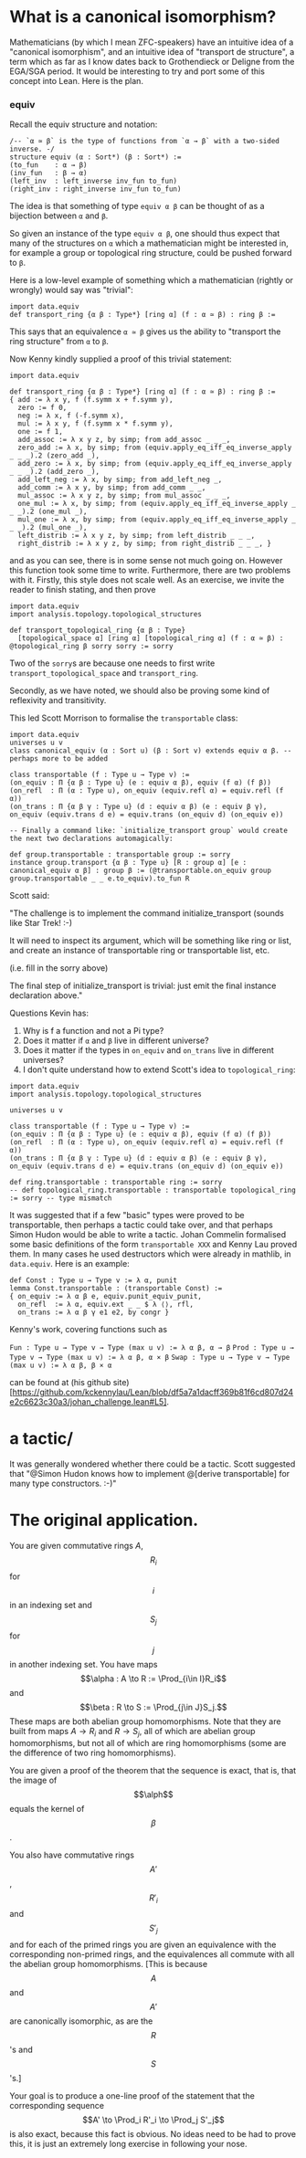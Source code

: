# What is a canonical isomorphism?

Mathematicians (by which I mean ZFC-speakers) have an intuitive idea of a
"canonical isomorphism", and an intuitive idea of "transport de structure",
a term which as far as I know dates back to Grothendieck or Deligne from the
EGA/SGA period. It would be interesting to try and port some of this
concept into Lean. Here is the plan.

### equiv

Recall the equiv structure and notation:
```lean
/-- `α ≃ β` is the type of functions from `α → β` with a two-sided inverse. -/
structure equiv (α : Sort*) (β : Sort*) :=
(to_fun    : α → β)
(inv_fun   : β → α)
(left_inv  : left_inverse inv_fun to_fun)
(right_inv : right_inverse inv_fun to_fun)
```

The idea is that something of type `equiv α β` can be thought of as a bijection
between  `α` and `β`.

So given an instance of the type `equiv α β`, one should thus expect that
many of the structures on `α` which a mathematician might be interested in,
for example a group or topological ring structure, could be pushed
forward to `β`.

Here is a low-level example of something which a mathematician
(rightly or wrongly) would say was "trivial":

```lean
import data.equiv
def transport_ring {α β : Type*} [ring α] (f : α ≃ β) : ring β :=
```

This says that an equivalence `α ≃ β` gives us the ability to
"transport the ring structure" from `α` to `β`.

Now Kenny kindly supplied a proof of this trivial statement:

```lean
import data.equiv

def transport_ring {α β : Type*} [ring α] (f : α ≃ β) : ring β :=
{ add := λ x y, f (f.symm x + f.symm y),
  zero := f 0,
  neg := λ x, f (-f.symm x),
  mul := λ x y, f (f.symm x * f.symm y),
  one := f 1,
  add_assoc := λ x y z, by simp; from add_assoc _ _ _,
  zero_add := λ x, by simp; from (equiv.apply_eq_iff_eq_inverse_apply _ _ _).2 (zero_add _),
  add_zero := λ x, by simp; from (equiv.apply_eq_iff_eq_inverse_apply _ _ _).2 (add_zero _),
  add_left_neg := λ x, by simp; from add_left_neg _,
  add_comm := λ x y, by simp; from add_comm _ _,
  mul_assoc := λ x y z, by simp; from mul_assoc _ _ _,
  one_mul := λ x, by simp; from (equiv.apply_eq_iff_eq_inverse_apply _ _ _).2 (one_mul _),
  mul_one := λ x, by simp; from (equiv.apply_eq_iff_eq_inverse_apply _ _ _).2 (mul_one _),
  left_distrib := λ x y z, by simp; from left_distrib _ _ _,
  right_distrib := λ x y z, by simp; from right_distrib _ _ _, }
```

and as you can see, there is in some sense not much going on. However this
function took some time to write. Furthermore, there are two problems with it.
Firstly, this style does not scale well. As an exercise, we invite the
reader to finish stating, and then prove

```lean
import data.equiv
import analysis.topology.topological_structures

def transport_topological_ring {α β : Type} 
  [topological_space α] [ring α] [topological_ring α] (f : α ≃ β) : @topological_ring β sorry sorry := sorry
```

Two of the `sorry`s are because one needs to first write `transport_topological_space` and `transport_ring`.

Secondly, as we have noted, we should also
be proving some kind of reflexivity and transitivity. 

This led Scott Morrison to formalise the `transportable` class:

```lean
import data.equiv 
universes u v 
class canonical_equiv (α : Sort u) (β : Sort v) extends equiv α β. -- perhaps more to be added

class transportable (f : Type u → Type v) :=
(on_equiv : Π {α β : Type u} (e : equiv α β), equiv (f α) (f β))
(on_refl  : Π (α : Type u), on_equiv (equiv.refl α) = equiv.refl (f α))
(on_trans : Π {α β γ : Type u} (d : equiv α β) (e : equiv β γ), on_equiv (equiv.trans d e) = equiv.trans (on_equiv d) (on_equiv e))

-- Finally a command like: `initialize_transport group` would create the next two declarations automagically:

def group.transportable : transportable group := sorry
instance group.transport {α β : Type u} [R : group α] [e : canonical_equiv α β] : group β := (@transportable.on_equiv group group.transportable _ _ e.to_equiv).to_fun R
```

Scott said:

"The challenge is to implement the command initialize_transport (sounds like Star Trek! :-)

It will need to inspect its argument, which will be something like ring or list, and create an instance of transportable ring or transportable list, etc.

(i.e. fill in the sorry above)

The final step of initialize_transport is trivial: just emit the final instance declaration above."

Questions Kevin has:
1) Why is f a function and not a Pi type?
2) Does it matter if `α` and `β` live in different universe?
3) Does it matter if the types in `on_equiv` and `on_trans` live in
different universes?
4) I don't quite understand how to extend Scott's idea to
`topological_ring`:

```lean
import data.equiv 
import analysis.topology.topological_structures

universes u v 

class transportable (f : Type u → Type v) :=
(on_equiv : Π {α β : Type u} (e : equiv α β), equiv (f α) (f β))
(on_refl  : Π (α : Type u), on_equiv (equiv.refl α) = equiv.refl (f α))
(on_trans : Π {α β γ : Type u} (d : equiv α β) (e : equiv β γ), on_equiv (equiv.trans d e) = equiv.trans (on_equiv d) (on_equiv e))

def ring.transportable : transportable ring := sorry
-- def topological_ring.transportable : transportable topological_ring := sorry -- type mismatch
```

It was suggested that if a few "basic" types were proved to be transportable, then perhaps a tactic could take over, and that perhaps Simon Hudon would be able to write a tactic. Johan Commelin formalised some basic definitions of the form `transportable XXX` and Kenny Lau proved them. In many cases he used destructors which were already in mathlib, in `data.equiv`. Here is an example:

```lean
def Const : Type u → Type v := λ α, punit
lemma Const.transportable : (transportable Const) :=
{ on_equiv := λ α β e, equiv.punit_equiv_punit,
  on_refl  := λ α, equiv.ext _ _ $ λ ⟨⟩, rfl,
  on_trans := λ α β γ e1 e2, by congr }
```

Kenny's work, covering functions such as 

`Fun : Type u → Type v → Type (max u v) := λ α β, α → β`
`Prod : Type u → Type v → Type (max u v) := λ α β, α × β`
`Swap : Type u → Type v → Type (max u v) := λ α β, β × α`

can be found at (his github site)[https://github.com/kckennylau/Lean/blob/df5a7a1dacff369b81f6cd807d24e2c6623c30a3/johan_challenge.lean#L5].

# a tactic/

It was generally wondered whether there could be a tactic. Scott suggested
that "@Simon Hudon knows how to implement @[derive transportable] for many type constructors. :-)"

# The original application.

You are given commutative rings $A$, $$R_i$$ for $$i$$ in an indexing set
and $$S_j$$ for $$j$$ in another indexing set. You have maps
$$\alpha : A \to R := \Prod_{i\in I}R_i$$
and
$$\beta : R \to S := \Prod_{j\in J}S_j.$$
These maps are both abelian group homomorphisms. Note that they are built
from maps $A\to R_i$ and $R\to S_j$, all of which are abelian group
homomorphisms, but not all of which are ring homomorphisms (some are
the difference of two ring homomorphisms). 

You are given a proof of the theorem that the sequence is exact,
that is, that the image of $$\alph$$ equals the kernel of $$\beta$$.

You also have commutative rings $$A'$$, $$R'_i$$ and $$S'_j$$
and for each of the primed rings you are given an equivalence with the
corresponding non-primed rings, and the equivalences all commute with
all the abelian group homomorphisms. [This is because $$A$$ and $$A'$$
are canonically isomorphic, as are the $$R$$'s and $$S$$'s.]

Your goal is to produce a one-line proof of the statement that the
corresponding sequence $$A' \to \Prod_i R'_i \to \Prod_j S'_j$$
is also exact, because this fact is obvious. No ideas need to be had
to prove this, it is just an extremely long exercise in following
your nose.
